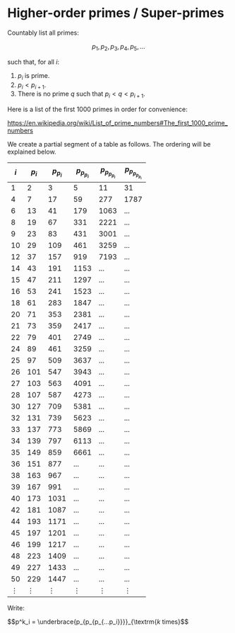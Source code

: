 # Higher-order primes / Super-primes

Countably list all primes:

$$p_1, p_2, p_3, p_4, p_5, \ldots$$

such that, for all $i$:

1. $p_i$ is prime.
2. $p_i < p_{i+1}$.
3. There is no prime $q$ such that $p_i < q < p_{i+1}$.

Here is a list of the first 1000 primes in order for convenience:

https://en.wikipedia.org/wiki/List_of_prime_numbers#The_first_1000_prime_numbers

We create a partial segment of a table as follows. The ordering will be explained below.

| $i$ | $p_i$ | $p_{p_i}$ | $p_{p_{p_i}}$ | $p_{p_{p_{p_i}}}$ | $p_{p_{p_{p_{p_i}}}}$  |
|-----|-------|-------------|--------------|-------------------|------------------------|
| 1   | 2     | 3           | 5            | 11                | 31                     |
| 4   | 7     | 17          | 59           | 277               | 1787                   |
| 6   | 13    | 41          | 179          | 1063              | ...                    |
| 8   | 19    | 67          | 331          | 2221              | ...                    |
| 9   | 23    | 83          | 431          | 3001              | ...                    |
| 10  | 29    | 109         | 461          | 3259              | ...                    |
| 12  | 37    | 157         | 919          | 7193              | ...                    |
| 14  | 43    | 191         | 1153         | ...               | ...                    |
| 15  | 47    | 211         | 1297         | ...               | ...                    |
| 16  | 53    | 241         | 1523         | ...               | ...                    |
| 18  | 61    | 283         | 1847         | ...               | ...                    |
| 20  | 71    | 353         | 2381         | ...               | ...                    |
| 21  | 73    | 359         | 2417         | ...               | ...                    |
| 22  | 79    | 401         | 2749         | ...               | ...                    |
| 24  | 89    | 461         | 3259         | ...               | ...                    |
| 25  | 97    | 509         | 3637         | ...               | ...                    |
| 26  | 101   | 547         | 3943         | ...               | ...                    |
| 27  | 103   | 563         | 4091         | ...               | ...                    |
| 28  | 107   | 587         | 4273         | ...               | ...                    |
| 30  | 127   | 709         | 5381         | ...               | ...                    |
| 32  | 131   | 739         | 5623         | ...               | ...                    |
| 33  | 137   | 773         | 5869         | ...               | ...                    |
| 34  | 139   | 797         | 6113         | ...               | ...                    |
| 35  | 149   | 859         | 6661         | ...               | ...                    |
| 36  | 151   | 877         | ...          | ...               | ...                    |
| 38  | 163   | 967         | ...          | ...               | ...                    |
| 39  | 167   | 991         | ...          | ...               | ...                    |
| 40  | 173   | 1031        | ...          | ...               | ...                    |
| 42  | 181   | 1087        | ...          | ...               | ...                    |
| 44  | 193   | 1171        | ...          | ...               | ...                    |
| 45  | 197   | 1201        | ...          | ...               | ...                    |
| 46  | 199   | 1217        | ...          | ...               | ...                    |
| 48  | 223   | 1409        | ...          | ...               | ...                    |
| 49  | 227   | 1433        | ...          | ...               | ...                    |
| 50  | 229   | 1447        | ...          | ...               | ...                    |
| $\vdots$ | $\vdots$ | $\vdots$ | $\vdots$ | $\vdots$ | $\vdots$ |

Write:

$$p^k_i = \underbrace{p_{p_{p_{...p_i}}}}_{\textrm{$k$ times}$$